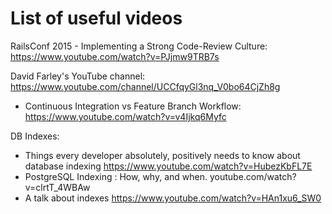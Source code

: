 # List of useful videos

RailsConf 2015 - Implementing a Strong Code-Review Culture: https://www.youtube.com/watch?v=PJjmw9TRB7s

David Farley's YouTube channel: https://www.youtube.com/channel/UCCfqyGl3nq_V0bo64CjZh8g
* Continuous Integration vs Feature Branch Workflow: https://www.youtube.com/watch?v=v4Ijkq6Myfc

DB Indexes:
* Things every developer absolutely, positively needs to know about database indexing https://www.youtube.com/watch?v=HubezKbFL7E
* PostgreSQL Indexing : How, why, and when. youtube.com/watch?v=clrtT_4WBAw
* A talk about indexes https://www.youtube.com/watch?v=HAn1xu6_SW0
